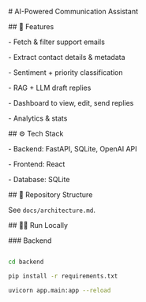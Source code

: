 \# AI-Powered Communication Assistant



\## 🚀 Features

\- Fetch \& filter support emails

\- Extract contact details \& metadata

\- Sentiment + priority classification

\- RAG + LLM draft replies

\- Dashboard to view, edit, send replies

\- Analytics \& stats



\## ⚙️ Tech Stack

\- Backend: FastAPI, SQLite, OpenAI API

\- Frontend: React

\- Database: SQLite



\## 📂 Repository Structure

See `docs/architecture.md`.



\## 🏃‍♂️ Run Locally

\### Backend

```bash

cd backend

pip install -r requirements.txt

uvicorn app.main:app --reload



